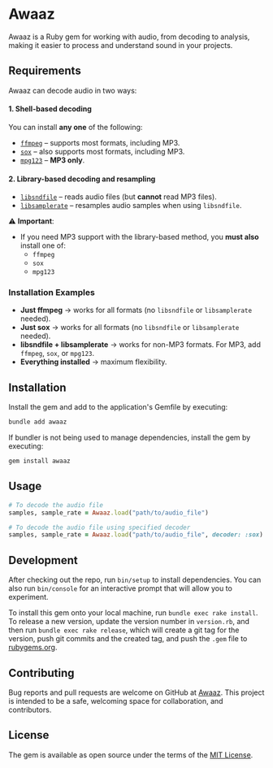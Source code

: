# Awaaz

Awaaz is a Ruby gem for working with audio, from decoding to analysis, making it easier to process and understand sound in your projects.

## Requirements

Awaaz can decode audio in two ways:

#### 1. Shell-based decoding  
You can install **any one** of the following:

- [`ffmpeg`](https://github.com/FFmpeg/FFmpeg) – supports most formats, including MP3.  
- [`sox`](https://github.com/chirlu/sox) – also supports most formats, including MP3.  
- [`mpg123`](https://github.com/madebr/mpg123) – **MP3 only**.

#### 2. Library-based decoding and resampling  
- [`libsndfile`](https://github.com/libsndfile/libsndfile) – reads audio files (but **cannot** read MP3 files).  
- [`libsamplerate`](https://github.com/libsndfile/libsamplerate) – resamples audio samples when using `libsndfile`.  

⚠ **Important**:  
- If you need MP3 support with the library-based method, you **must also** install one of:  
  - `ffmpeg`  
  - `sox`  
  - `mpg123`

### Installation Examples

- **Just ffmpeg** → works for all formats (no `libsndfile` or `libsamplerate` needed).  
- **Just sox** → works for all formats (no `libsndfile` or `libsamplerate` needed).  
- **libsndfile + libsamplerate** → works for non-MP3 formats. For MP3, add `ffmpeg`, `sox`, or `mpg123`.  
- **Everything installed** → maximum flexibility.

## Installation

Install the gem and add to the application's Gemfile by executing:

```bash
bundle add awaaz
```

If bundler is not being used to manage dependencies, install the gem by executing:

```bash
gem install awaaz
```

## Usage

```ruby
# To decode the audio file
samples, sample_rate = Awaaz.load("path/to/audio_file")

# To decode the audio file using specified decoder
samples, sample_rate = Awaaz.load("path/to/audio_file", decoder: :sox)
```

## Development

After checking out the repo, run `bin/setup` to install dependencies. You can also run `bin/console` for an interactive prompt that will allow you to experiment.

To install this gem onto your local machine, run `bundle exec rake install`. To release a new version, update the version number in `version.rb`, and then run `bundle exec rake release`, which will create a git tag for the version, push git commits and the created tag, and push the `.gem` file to [rubygems.org](https://rubygems.org).

## Contributing

Bug reports and pull requests are welcome on GitHub at [Awaaz](https://github.com/SadMadLad/awaaz). This project is intended to be a safe, welcoming space for collaboration, and contributors.

## License

The gem is available as open source under the terms of the [MIT License](https://opensource.org/licenses/MIT).
